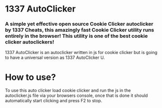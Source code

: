 # 1337 AutoClicker
### A simple yet effective open source Cookie Clicker autoclicker by 1337 Cheats, this amazingly fast Cookie Clicker utility runs entirely in the browser! This utility is one of the best cookie clicker autoclickers!
1337 AutoClicker is an autoclicker written in js for cookie clicker but is going to have a universal version as 1337 AutoClicker U.
# How to use?
To use this auto clicker load cookie clicker and run the js in the autoclicker.js file via your browsers console, once that is done it should automatically start clicking and press F2 to stop.
